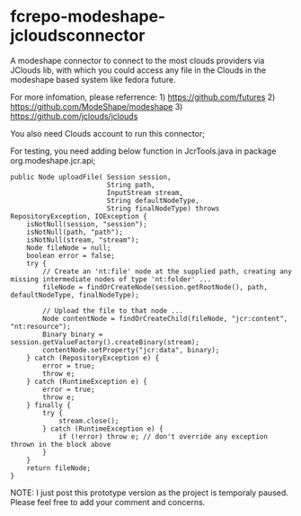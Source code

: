 fcrepo-modeshape-jcloudsconnector
=================================
A modeshape connector to connect to the most clouds providers via JClouds lib, with which you could access any file in the Clouds in the modeshape based system like fedora future.

For more infomation, please referrence:
    1) https://github.com/futures
    2) https://github.com/ModeShape/modeshape
    3) https://github.com/jclouds/jclouds


You also need Clouds account to run this connector;

For testing, you need adding below function in JcrTools.java in package org.modeshape.jcr.api;

    public Node uploadFile( Session session,
                            String path,
                            InputStream stream,
                            String defaultNodeType,
                            String finalNodeType) throws RepositoryException, IOException {
        isNotNull(session, "session");
        isNotNull(path, "path");
        isNotNull(stream, "stream");
        Node fileNode = null;
        boolean error = false;
        try {
            // Create an 'nt:file' node at the supplied path, creating any missing intermediate nodes of type 'nt:folder' ...
            fileNode = findOrCreateNode(session.getRootNode(), path, defaultNodeType, finalNodeType);

            // Upload the file to that node ...
            Node contentNode = findOrCreateChild(fileNode, "jcr:content", "nt:resource");
            Binary binary = session.getValueFactory().createBinary(stream);
            contentNode.setProperty("jcr:data", binary);
        } catch (RepositoryException e) {
            error = true;
            throw e;
        } catch (RuntimeException e) {
            error = true;
            throw e;
        } finally {
            try {
                stream.close();
            } catch (RuntimeException e) {
                if (!error) throw e; // don't override any exception thrown in the block above
            }
        }
        return fileNode;
    }


NOTE: I just post this prototype version as the project is temporaly paused.
Please feel free to add your comment and concerns.
